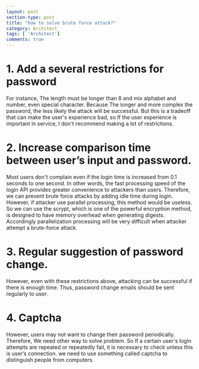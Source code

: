 ```yaml
---
layout: post
section-type: post
title: "how to solve brute force attack?"
category: Architect
tags: [ 'Architect']
comments: true
---
```

# 1. Add a several restrictions for password
For instance, The length must be longer than 8 and mix alphabet and number, even special character. Because The longer and more complex the password, the less likely the attack will be successful. But this is a tradeoff that can make the user's experience bad, so If the user experience is important in service, I don't recommend making a lot of restrictions.




# 2. Increase comparison time between user’s input and password.
Most users don't complain even if the login time is increased from 0.1 seconds to one second. In other words, the fast processing speed of the login API provides greater convenience to attackers than users. Therefore, we can prevent brute force attacks by adding idle time during login. However, if attacker use parallel processing, this method would be useless. So we can use the scrypt, which is one of the powerful encryption method, is designed to have memory overhead when generating digests. Accordingly parallelization processing will be very difficult when attacker attempt a brute-force attack.




# 3. Regular suggestion of password change.
However, even with these restrictions above, attacking can be successful if there is enough time. Thus, password change emails should be sent regularly to user.




# 4. Captcha
However, users may not want to change their password periodically. Therefore, We need other way to solve problem. So If a certain user's login attempts are repeated or repeatedly fail, it is necessary to check unless this is user’s connection. we need to use something called captcha to distinguish people from computers.
